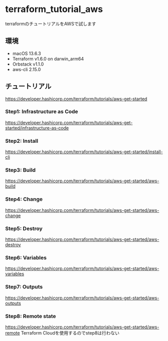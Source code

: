 # terraform_tutorial_aws
terraformのチュートリアルをAWSで試します

## 環境
- macOS 13.6.3
- Terraform v1.6.0 on darwin_arm64
- Orbstack v1.1.0
- aws-cli 2.15.0

## チュートリアル
https://developer.hashicorp.com/terraform/tutorials/aws-get-started

### Step1: Infrastructure as Code
https://developer.hashicorp.com/terraform/tutorials/aws-get-started/infrastructure-as-code

### Step2: Install
https://developer.hashicorp.com/terraform/tutorials/aws-get-started/install-cli

### Step3: Build
https://developer.hashicorp.com/terraform/tutorials/aws-get-started/aws-build

### Step4: Change
https://developer.hashicorp.com/terraform/tutorials/aws-get-started/aws-change

### Step5: Destroy
https://developer.hashicorp.com/terraform/tutorials/aws-get-started/aws-destroy

### Step6: Variables
https://developer.hashicorp.com/terraform/tutorials/aws-get-started/aws-variables

### Step7: Outputs
https://developer.hashicorp.com/terraform/tutorials/aws-get-started/aws-outputs

### Step8: Remote state
https://developer.hashicorp.com/terraform/tutorials/aws-get-started/aws-remote
Terraform Cloudを使用するのでstep8は行わない

